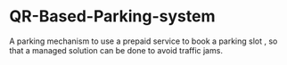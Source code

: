 # QR-Based-Parking-system

A parking mechanism to use a prepaid service to book a parking slot , so that a managed solution can be done to avoid traffic jams.
